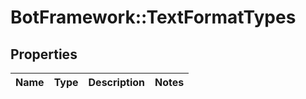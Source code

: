 # BotFramework::TextFormatTypes

## Properties
Name | Type | Description | Notes
------------ | ------------- | ------------- | -------------

